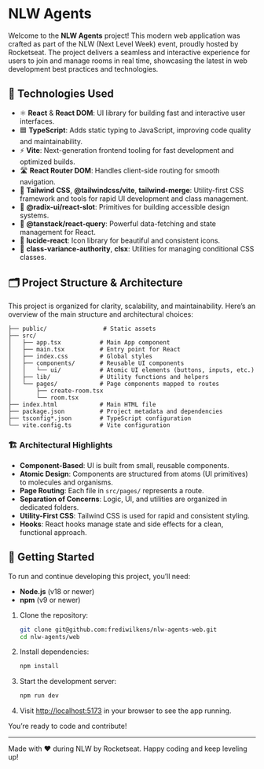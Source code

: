 # NLW Agents

Welcome to the **NLW Agents** project! This modern web application was crafted as part of the NLW (Next Level Week) event, proudly hosted by Rocketseat. The project delivers a seamless and interactive experience for users to join and manage rooms in real time, showcasing the latest in web development best practices and technologies.

## 🚀 Technologies Used

- ⚛️ **React** & **React DOM**: UI library for building fast and interactive user interfaces.
- 🟦 **TypeScript**: Adds static typing to JavaScript, improving code quality and maintainability.
- ⚡ **Vite**: Next-generation frontend tooling for fast development and optimized builds.
- 🛣️ **React Router DOM**: Handles client-side routing for smooth navigation.
- 💨 **Tailwind CSS**, **@tailwindcss/vite**, **tailwind-merge**: Utility-first CSS framework and tools for rapid UI development and class management.
- 🧩 **@radix-ui/react-slot**: Primitives for building accessible design systems.
- 🧮 **@tanstack/react-query**: Powerful data-fetching and state management for React.
- 🎨 **lucide-react**: Icon library for beautiful and consistent icons.
- 🧰 **class-variance-authority**, **clsx**: Utilities for managing conditional CSS classes.

## 🗂️ Project Structure & Architecture

This project is organized for clarity, scalability, and maintainability. Here’s an overview of the main structure and architectural choices:

```
├── public/                # Static assets
├── src/
│   ├── app.tsx           # Main App component
│   ├── main.tsx          # Entry point for React
│   ├── index.css         # Global styles
│   ├── components/       # Reusable UI components
│   │   └── ui/           # Atomic UI elements (buttons, inputs, etc.)
│   ├── lib/              # Utility functions and helpers
│   └── pages/            # Page components mapped to routes
│       ├── create-room.tsx
│       └── room.tsx
├── index.html            # Main HTML file
├── package.json          # Project metadata and dependencies
├── tsconfig*.json        # TypeScript configuration
└── vite.config.ts        # Vite configuration
```

### 🏗️ Architectural Highlights

- **Component-Based**: UI is built from small, reusable components.
- **Atomic Design**: Components are structured from atoms (UI primitives) to molecules and organisms.
- **Page Routing**: Each file in `src/pages/` represents a route.
- **Separation of Concerns**: Logic, UI, and utilities are organized in dedicated folders.
- **Utility-First CSS**: Tailwind CSS is used for rapid and consistent styling.
- **Hooks**: React hooks manage state and side effects for a clean, functional approach.

## 🚦 Getting Started

To run and continue developing this project, you’ll need:

- **Node.js** (v18 or newer)
- **npm** (v9 or newer)

1. Clone the repository:
   ```zsh
   git clone git@github.com:frediwilkens/nlw-agents-web.git
   cd nlw-agents/web
   ```
2. Install dependencies:
   ```zsh
   npm install
   ```
3. Start the development server:
   ```zsh
   npm run dev
   ```
4. Visit [http://localhost:5173](http://localhost:5173) in your browser to see the app running.

You’re ready to code and contribute!

---

Made with ❤️ during NLW by Rocketseat. Happy coding and keep leveling up!
